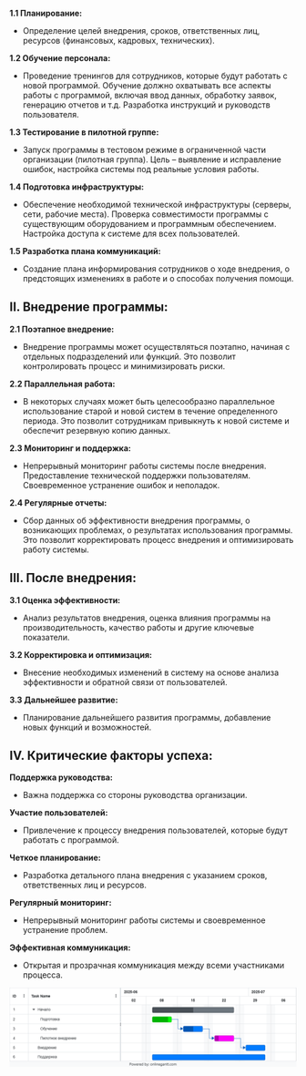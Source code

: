 **1.1 Планирование:**
 - Определение целей внедрения,  сроков,  ответственных лиц,  ресурсов (финансовых,  кадровых,  технических).

**1.2 Обучение персонала:**
 - Проведение тренингов для сотрудников,  которые будут работать с новой программой.  Обучение должно охватывать все аспекты работы с программой,  включая ввод данных,  обработку заявок,  генерацию отчетов и т.д.  Разработка инструкций и руководств пользователя.

**1.3 Тестирование в пилотной группе:**
 - Запуск программы в тестовом режиме в ограниченной части организации (пилотная группа).  Цель – выявление и исправление ошибок,  настройка системы под реальные условия работы.

**1.4 Подготовка инфраструктуры:**
 - Обеспечение необходимой технической инфраструктуры (серверы,  сети,  рабочие места).  Проверка совместимости программы с существующим оборудованием и программным обеспечением.  Настройка доступа к системе для всех пользователей.

**1.5 Разработка плана коммуникаций:**
 - Создание плана информирования сотрудников о ходе внедрения,  о предстоящих изменениях в работе и о способах получения помощи.


## II. Внедрение программы:


**2.1 Поэтапное внедрение:**
 - Внедрение программы может осуществляться поэтапно,  начиная с отдельных подразделений или функций.  Это позволит контролировать процесс и минимизировать риски.

**2.2 Параллельная работа:**
 - В некоторых случаях может быть целесообразно параллельное использование старой и новой систем в течение определенного периода.  Это позволит сотрудникам привыкнуть к новой системе и обеспечит резервную копию данных.

**2.3 Мониторинг и поддержка:**
 - Непрерывный мониторинг работы системы после внедрения.  Предоставление технической поддержки пользователям.  Своевременное устранение ошибок и неполадок.

**2.4  Регулярные отчеты:**
 - Сбор данных об эффективности внедрения программы,  о возникающих проблемах,  о результатах использования программы.  Это позволит  корректировать процесс внедрения и оптимизировать работу системы.


## III. После внедрения:


**3.1 Оценка эффективности:**
 - Анализ результатов внедрения,  оценка влияния программы на производительность,  качество работы и другие ключевые показатели.

**3.2 Корректировка и оптимизация:**
 - Внесение необходимых изменений в систему на основе анализа эффективности и обратной связи от пользователей.

**3.3  Дальнейшее развитие:**
 - Планирование дальнейшего развития программы,  добавление новых функций и возможностей.


## IV. Критические факторы успеха:


**Поддержка руководства:**
 - Важна поддержка со стороны руководства организации.

**Участие пользователей:**
 - Привлечение к процессу внедрения пользователей,  которые будут работать с программой.

**Четкое планирование:**
 - Разработка детального плана внедрения с указанием сроков,  ответственных лиц и ресурсов.

**Регулярный мониторинг:**
 - Непрерывный мониторинг работы системы и своевременное устранение проблем.

**Эффективная коммуникация:**
 - Открытая и прозрачная коммуникация между всеми участниками процесса.

![план разработки](Диаграммы/план_внедрения.png)
